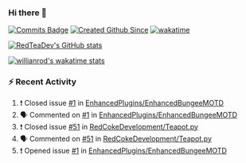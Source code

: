### Hi there 👋

<!--
**RedTeaDev/RedTeaDev** is a ✨ _special_ ✨ repository because its `README.md` (this file) appears on your GitHub profile.

Here are some ideas to get you started:

- 🔭 I’m currently working on ...
- 🌱 I’m currently learning ...
- 👯 I’m looking to collaborate on ...
- 🤔 I’m looking for help with ...
- 💬 Ask me about ...
- 📫 How to reach me: ...
- 😄 Pronouns: ...
- ⚡ Fun fact: ...
-->

[![Commits Badge](https://badges.pufler.dev/commits/monthly/RedTeaDev)](https://github.com/RedTeaDev/RedTeaDev)
[![Created Github Since](https://badges.pufler.dev/years/RedTeaDev)](https://github.com/RedTeaDev/RedTeaDev)
[![wakatime](https://wakatime.com/badge/user/6b101ed0-04c0-4490-9283-eb61f2efff96.svg)](https://wakatime.com/@6b101ed0-04c0-4490-9283-eb61f2efff96)

[![RedTeaDev's GitHub stats](https://github-readme-stats.vercel.app/api?username=RedTeaDev)](https://github.com/anuraghazra/github-readme-stats)

[![willianrod's wakatime stats](https://github-readme-stats.vercel.app/api/wakatime?username=RedTeaDev)](https://github.com/anuraghazra/github-readme-stats)
### :zap: Recent Activity

<!--START_SECTION:activity-->
1. ❗️ Closed issue [#1](https://github.com/EnhancedPlugins/EnhancedBungeeMOTD/issues/1) in [EnhancedPlugins/EnhancedBungeeMOTD](https://github.com/EnhancedPlugins/EnhancedBungeeMOTD)
2. 🗣 Commented on [#1](https://github.com/EnhancedPlugins/EnhancedBungeeMOTD/issues/1) in [EnhancedPlugins/EnhancedBungeeMOTD](https://github.com/EnhancedPlugins/EnhancedBungeeMOTD)
3. ❗️ Closed issue [#51](https://github.com/RedCokeDevelopment/Teapot.py/issues/51) in [RedCokeDevelopment/Teapot.py](https://github.com/RedCokeDevelopment/Teapot.py)
4. 🗣 Commented on [#51](https://github.com/RedCokeDevelopment/Teapot.py/issues/51) in [RedCokeDevelopment/Teapot.py](https://github.com/RedCokeDevelopment/Teapot.py)
5. ❗️ Opened issue [#1](https://github.com/EnhancedPlugins/EnhancedBungeeMOTD/issues/1) in [EnhancedPlugins/EnhancedBungeeMOTD](https://github.com/EnhancedPlugins/EnhancedBungeeMOTD)
<!--END_SECTION:activity-->
